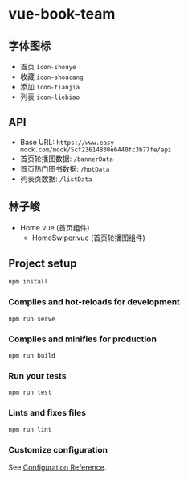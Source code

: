 # vue-book-team

## 字体图标

- 首页 `icon-shouye`
- 收藏 `icon-shoucang`
- 添加 `icon-tianjia`
- 列表 `icon-liebiao`

## API

- Base URL: `https://www.easy-mock.com/mock/5cf23614830e6440fc3b77fe/api`
- 首页轮播图数据: `/bannerData`
- 首页热门图书数据: `/hotData`
- 列表页数据: `/listData`

## 林子峻

- Home.vue (首页组件)
  - HomeSwiper.vue (首页轮播图组件)

## Project setup
```
npm install
```

### Compiles and hot-reloads for development
```
npm run serve
```

### Compiles and minifies for production
```
npm run build
```

### Run your tests
```
npm run test
```

### Lints and fixes files
```
npm run lint
```

### Customize configuration
See [Configuration Reference](https://cli.vuejs.org/config/).
